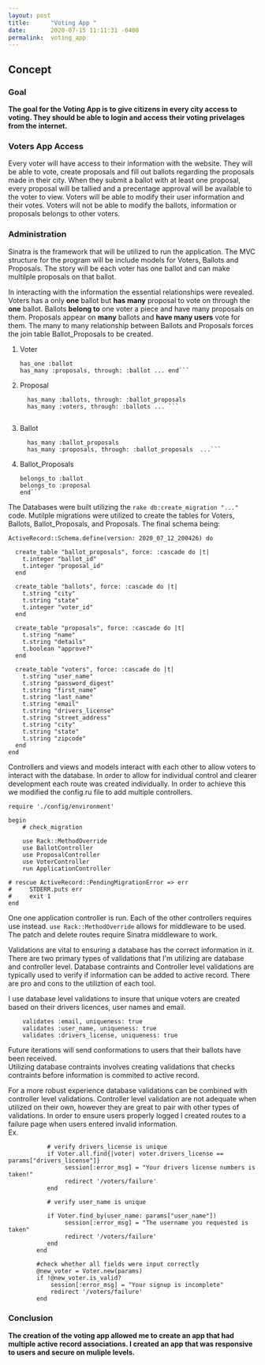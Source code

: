 ```yaml
---
layout: post
title:      "Voting App "
date:       2020-07-15 11:11:31 -0400
permalink:  voting_app
---
```



## Concept

### Goal
**The goal for the Voting App is to give citizens in every city access to voting.  They should be able to login and access their voting privelages from the internet.**

### Voters App Access
Every voter will have access to their information with the website.  They will be able to vote, create proposals and fill out ballots regarding the proposals made in their city.  When they submit a ballot with at least one proposal, every proposal will be tallied and a precentage approval will be available to the voter to view.  Voters will be able to modify their user information and their votes.  Voters will not be able to modify the ballots, information or proposals belongs to other voters. 

### Administration

Sinatra is the framework that will be utilized to run the application.  The MVC structure for the program will be include models for Voters, Ballots and Proposals.  The story will be each voter has one ballot and can make multilple proposals on that ballot.

In interacting with the information the essential relationships were revealed.  Voters has a only **one** ballot but **has many** proposal to vote on through the **one** ballot.  Ballots **belong to** one voter a piece and have many proposals on them.  Proposals appear on **many** ballots and **have many users** vote for them.  The many to many relationship between Ballots and Proposals forces the join table Ballot_Proposals to be created.

1. Voter <br>
    ```class Voter < ActiveRecord::Base
    has_one :ballot
    has_many :proposals, through: :ballot ... end```
2. Proposal<br>
    ```... has_many :ballot_proposals
      has_many :ballots, through: :ballot_proposals
      has_many :voters, through: :ballots ... ```
			
3. Ballot<br>
   ``` ... belongs_to :voter
     has_many :ballot_proposals
     has_many :proposals, through: :ballot_proposals  ...```
4. Ballot_Proposals<br>
    ```class BallotProposal < ActiveRecord::Base
    belongs_to :ballot
    belongs_to :proposal
    end```

The Databases were built utilizing the `rake db:create_migration "..."` code.  Mutilple migrations were utilized to create the tables for Voters, Ballots, Ballot_Proposals, and Proposals.  The final schema being:
```
ActiveRecord::Schema.define(version: 2020_07_12_200426) do

  create_table "ballot_proposals", force: :cascade do |t|
    t.integer "ballot_id"
    t.integer "proposal_id"
  end

  create_table "ballots", force: :cascade do |t|
    t.string "city"
    t.string "state"
    t.integer "voter_id"
  end

  create_table "proposals", force: :cascade do |t|
    t.string "name"
    t.string "details"
    t.boolean "approve?"
  end

  create_table "voters", force: :cascade do |t|
    t.string "user_name"
    t.string "password_digest"
    t.string "first_name"
    t.string "last_name"
    t.string "email"
    t.string "drivers_license"
    t.string "street_address"
    t.string "city"
    t.string "state"
    t.string "zipcode"
  end
end
```

Controllers and views and models interact with each other to allow voters to interact with the database.  In order to allow for individual control and clearer development each route was created individually.  In order to achieve this we modified the config.ru file to add multiple controllers.  

```
require './config/environment'

begin 
    # check_migration

    use Rack::MethodOverride
    use BallotController
    use ProposalController
    use VoterController
    run ApplicationController

# rescue ActiveRecord::PendingMigrationError => err
#     STDERR.puts err
#     exit 1
end
```

One one application controller is run.  Each of the other controllers requires use instead. `use Rack::MethodOverride` allows for middleware to be used.   The patch and delete routes require Sinatra middleware to work.  

Validations are vital to ensuring a database has the correct information in it.  There are two primary types of validations that I'm utilizing are database and controller level.  Database contraints and Controller level validations are typically used to verify if information can be added to active record.  There are pro and cons to the utiliztion of each tool.  

I use database level validations to insure that unique voters are created based on their drivers licences, user names and email.

```
    validates :email, uniqueness: true
    validates :user_name, uniqueness: true
    validates :drivers_license, uniqueness: true
```

Future iterations will send conformations to users that their ballots have been received.  
Utilizing database contraints involves creating validations that checks contraints before information is commited to active record. 

For a more robust experience database validations can be combined with controller level validations.  Controller level validation are not adequate when utilized on their own, however they are great to pair with other types of validations.  In order to ensure users properly logged I created routes to a failure page when users entered invalid information.  
Ex.  
```
           # verify drivers_license is unique
           if Voter.all.find{|voter| voter.drivers_license == params["drivers_license"]}
                session[:error_msg] = "Your drivers license numbers is taken!"
                redirect '/voters/failure'
           end

           # verify user_name is unique

           if Voter.find_by(user_name: params["user_name"])
                session[:error_msg] = "The username you requested is taken"
                redirect '/voters/failure'
           end
        end

        #check whether all fields were input correctly
        @new_voter = Voter.new(params)
        if !@new_voter.is_valid?
            session[:error_msg] = "Your signup is incomplete"
            redirect '/voters/failure'
        end

```

### Conclusion

**The creation of the voting app allowed me to create an app that had multiple active record associations.   I created an app that was responsive to users and secure on muliple levels.**
